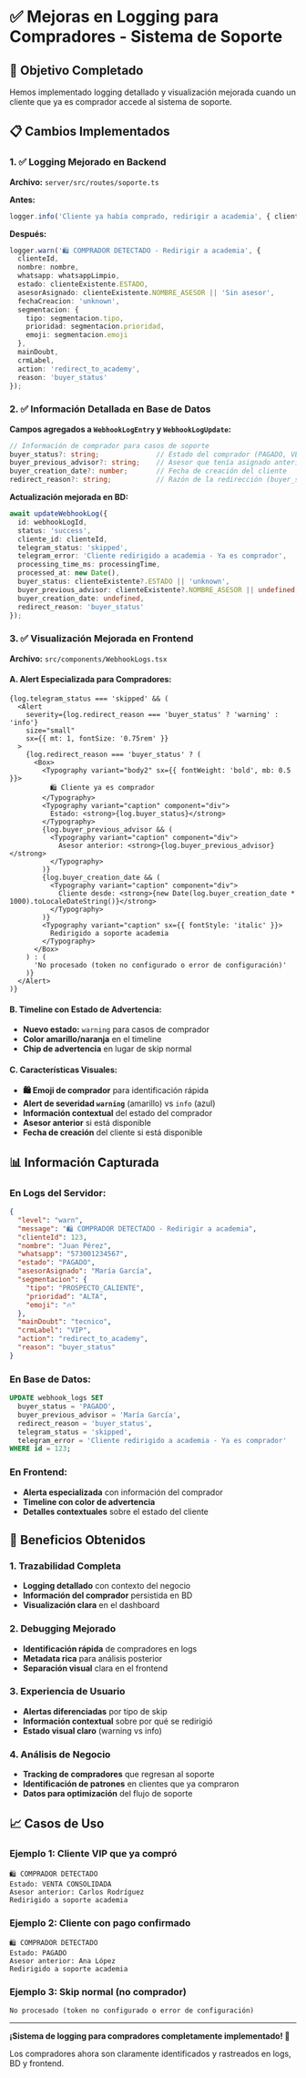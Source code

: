 # ✅ Mejoras en Logging para Compradores - Sistema de Soporte

## 🎯 **Objetivo Completado**

Hemos implementado logging detallado y visualización mejorada cuando un cliente que ya es comprador accede al sistema de soporte.

## 📋 **Cambios Implementados**

### **1. ✅ Logging Mejorado en Backend**

**Archivo:** `server/src/routes/soporte.ts`

**Antes:**
```typescript
logger.info('Cliente ya había comprado, redirigir a academia', { clienteId });
```

**Después:**
```typescript
logger.warn('🛍️ COMPRADOR DETECTADO - Redirigir a academia', {
  clienteId,
  nombre: nombre,
  whatsapp: whatsappLimpio,
  estado: clienteExistente.ESTADO,
  asesorAsignado: clienteExistente.NOMBRE_ASESOR || 'Sin asesor',
  fechaCreacion: 'unknown',
  segmentacion: {
    tipo: segmentacion.tipo,
    prioridad: segmentacion.prioridad,
    emoji: segmentacion.emoji
  },
  mainDoubt,
  crmLabel,
  action: 'redirect_to_academy',
  reason: 'buyer_status'
});
```

### **2. ✅ Información Detallada en Base de Datos**

**Campos agregados a `WebhookLogEntry` y `WebhookLogUpdate`:**

```typescript
// Información de comprador para casos de soporte
buyer_status?: string;              // Estado del comprador (PAGADO, VENTA CONSOLIDADA)
buyer_previous_advisor?: string;    // Asesor que tenía asignado anteriormente
buyer_creation_date?: number;       // Fecha de creación del cliente
redirect_reason?: string;           // Razón de la redirección (buyer_status)
```

**Actualización mejorada en BD:**
```typescript
await updateWebhookLog({
  id: webhookLogId,
  status: 'success',
  cliente_id: clienteId,
  telegram_status: 'skipped',
  telegram_error: 'Cliente redirigido a academia - Ya es comprador',
  processing_time_ms: processingTime,
  processed_at: new Date(),
  buyer_status: clienteExistente?.ESTADO || 'unknown',
  buyer_previous_advisor: clienteExistente?.NOMBRE_ASESOR || undefined,
  buyer_creation_date: undefined,
  redirect_reason: 'buyer_status'
});
```

### **3. ✅ Visualización Mejorada en Frontend**

**Archivo:** `src/components/WebhookLogs.tsx`

#### **A. Alert Especializada para Compradores:**

```tsx
{log.telegram_status === 'skipped' && (
  <Alert 
    severity={log.redirect_reason === 'buyer_status' ? 'warning' : 'info'} 
    size="small" 
    sx={{ mt: 1, fontSize: '0.75rem' }}
  >
    {log.redirect_reason === 'buyer_status' ? (
      <Box>
        <Typography variant="body2" sx={{ fontWeight: 'bold', mb: 0.5 }}>
          🛍️ Cliente ya es comprador
        </Typography>
        <Typography variant="caption" component="div">
          Estado: <strong>{log.buyer_status}</strong>
        </Typography>
        {log.buyer_previous_advisor && (
          <Typography variant="caption" component="div">
            Asesor anterior: <strong>{log.buyer_previous_advisor}</strong>
          </Typography>
        )}
        {log.buyer_creation_date && (
          <Typography variant="caption" component="div">
            Cliente desde: <strong>{new Date(log.buyer_creation_date * 1000).toLocaleDateString()}</strong>
          </Typography>
        )}
        <Typography variant="caption" sx={{ fontStyle: 'italic' }}>
          Redirigido a soporte academia
        </Typography>
      </Box>
    ) : (
      'No procesado (token no configurado o error de configuración)'
    )}
  </Alert>
)}
```

#### **B. Timeline con Estado de Advertencia:**

- **Nuevo estado:** `warning` para casos de comprador
- **Color amarillo/naranja** en el timeline
- **Chip de advertencia** en lugar de skip normal

#### **C. Características Visuales:**

- **🛍️ Emoji de comprador** para identificación rápida
- **Alert de severidad `warning`** (amarillo) vs `info` (azul)
- **Información contextual** del estado del comprador
- **Asesor anterior** si está disponible
- **Fecha de creación** del cliente si está disponible

## 📊 **Información Capturada**

### **En Logs del Servidor:**
```json
{
  "level": "warn",
  "message": "🛍️ COMPRADOR DETECTADO - Redirigir a academia",
  "clienteId": 123,
  "nombre": "Juan Pérez",
  "whatsapp": "573001234567",
  "estado": "PAGADO",
  "asesorAsignado": "María García",
  "segmentacion": {
    "tipo": "PROSPECTO_CALIENTE",
    "prioridad": "ALTA",
    "emoji": "🔥"
  },
  "mainDoubt": "tecnico",
  "crmLabel": "VIP",
  "action": "redirect_to_academy",
  "reason": "buyer_status"
}
```

### **En Base de Datos:**
```sql
UPDATE webhook_logs SET
  buyer_status = 'PAGADO',
  buyer_previous_advisor = 'María García',
  redirect_reason = 'buyer_status',
  telegram_status = 'skipped',
  telegram_error = 'Cliente redirigido a academia - Ya es comprador'
WHERE id = 123;
```

### **En Frontend:**
- **Alerta especializada** con información del comprador
- **Timeline con color de advertencia**
- **Detalles contextuales** sobre el estado del cliente

## 🎯 **Beneficios Obtenidos**

### **1. Trazabilidad Completa**
- **Logging detallado** con contexto del negocio
- **Información del comprador** persistida en BD
- **Visualización clara** en el dashboard

### **2. Debugging Mejorado**
- **Identificación rápida** de compradores en logs
- **Metadata rica** para análisis posterior
- **Separación visual** clara en el frontend

### **3. Experiencia de Usuario**
- **Alertas diferenciadas** por tipo de skip
- **Información contextual** sobre por qué se redirigió
- **Estado visual claro** (warning vs info)

### **4. Análisis de Negocio**
- **Tracking de compradores** que regresan al soporte
- **Identificación de patrones** en clientes que ya compraron
- **Datos para optimización** del flujo de soporte

## 📈 **Casos de Uso**

### **Ejemplo 1: Cliente VIP que ya compró**
```
🛍️ COMPRADOR DETECTADO
Estado: VENTA CONSOLIDADA
Asesor anterior: Carlos Rodríguez
Redirigido a soporte academia
```

### **Ejemplo 2: Cliente con pago confirmado**
```
🛍️ COMPRADOR DETECTADO
Estado: PAGADO
Asesor anterior: Ana López
Redirigido a soporte academia
```

### **Ejemplo 3: Skip normal (no comprador)**
```
No procesado (token no configurado o error de configuración)
```

---

**¡Sistema de logging para compradores completamente implementado! 🚀**

Los compradores ahora son claramente identificados y rastreados en logs, BD y frontend.
